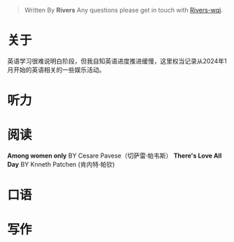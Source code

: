 

> Written By **Rivers**
> Any questions please get in touch with  [Rivers-wqj](https://rivers-wqj.github.io/).
# 关于
英语学习很难说明白阶段，但我自知英语进度推进缓慢，这里权当记录从2024年1月开始的英语相关的一些娱乐活动。
# 听力
# 阅读
**Among women only** BY Cesare Pavese（切萨雷·帕韦斯）
**There's Love All Day**  BY Knneth Patchen (肯内特·帕钦)

# 口语
# 写作

<!--stackedit_data:
eyJoaXN0b3J5IjpbOTM1NDU0MTAsMTg5OTQwNDg2MywtNzI3MD
M0MTQyLC03OTgyMTcyNDFdfQ==
-->